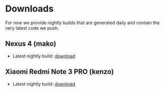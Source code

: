 # Downloads

For now we provide nightly builds that are generated daily and contain the very latest code we push.

## Nexus 4 (mako)

- Latest nightly build: [download](https://d2xr8z98rg6hpy.cloudfront.net/nightly/mako/linux/master/0.18.0/target.tar.gz)

## Xiaomi Redmi Note 3 PRO (kenzo)

- Latest nightly build: [download](https://d2xr8z98rg6hpy.cloudfront.net/nightly/kenzo/linux/master/0.18.0/target.tar.gz)
